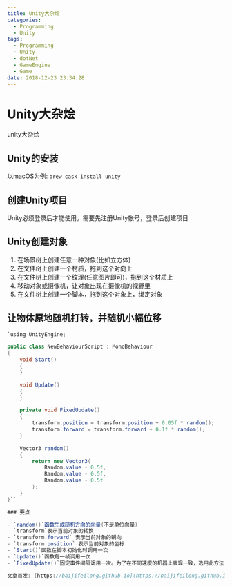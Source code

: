 ```yaml
---
title: Unity大杂烩
categories:
  - Programming
  - Unity
tags:
  - Programming
  - Unity
  - dotNet
  - GameEngine
  - Game
date: 2018-12-23 23:34:28
---
```


# Unity大杂烩

unity大杂烩

<!--more-->

## Unity的安装

以macOS为例: `brew cask install unity`

## 创建Unity项目

Unity必须登录后才能使用。需要先注册Unity帐号，登录后创建项目

## Unity创建对象

1. 在场景树上创建任意一种对象(比如立方体)
2. 在文件树上创建一个材质，拖到这个对向上
3. 在文件树上创建一个纹理(任意图片即可)，拖到这个材质上
4. 移动对象或摄像机，让对象出现在摄像机的视野里
5. 在文件树上创建一个脚本，拖到这个对象上，绑定对象

## 让物体原地随机打转，并随机小幅位移

```csharp
`using UnityEngine;

public class NewBehaviourScript : MonoBehaviour
{
    void Start()
    {
    }

    void Update()
    {
    }

    private void FixedUpdate()
    {
        transform.position = transform.position + 0.05f * random();
        transform.forward = transform.forward + 0.1f * random();
    }

    Vector3 random()
    {
        return new Vector3(
            Random.value - 0.5f,
            Random.value - 0.5f,
            Random.value - 0.5f
        );
    }
}``

### 要点

- `random()`函数生成随机方向的向量(不是单位向量)
- `transform`表示当前对象的转换
- `transform.forward` 表示当前对象的朝向
- `transform.position` 表示当前对象的坐标
- `Start()`函数在脚本初始化时调用一次
- `Update()`函数每一帧调用一次
- `FixedUpdate()`固定事件间隔调用一次。为了在不同速度的机器上表现一致，选用此方法

文章首发: [https://baijifeilong.github.io](https://baijifeilong.github.io)
